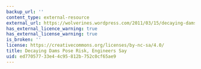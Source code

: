 ```yaml
---
backup_url: ''
content_type: external-resource
external_url: https://wolverines.wordpress.com/2011/03/15/decaying-dams-pose-risk-engineers-say/
has_external_licence_warning: true
has_external_license_warning: true
is_broken: ''
license: https://creativecommons.org/licenses/by-nc-sa/4.0/
title: Decaying Dams Pose Risk, Engineers Say
uid: ed770577-33e4-4c95-812b-752c0cf65ae9
---
```

